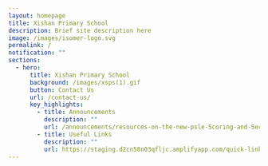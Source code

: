 ```yaml
---
layout: homepage
title: Xishan Primary School
description: Brief site description here
image: /images/isomer-logo.svg
permalink: /
notification: ""
sections:
  - hero:
      title: Xishan Primary School
      background: /images/xsps(1).gif
      button: Contact Us
      url: /contact-us/
      key_highlights:
        - title: Announcements
          description: ""
          url: /announcements/resources-on-the-new-psle-Scoring-and-Secondary-1-Posting-Systems/
        - title: Useful Links
          description: ""
          url: https://staging.d2cn58n03qfljc.amplifyapp.com/quick-links/students
---
```

